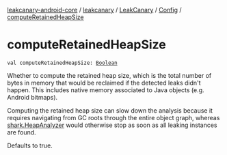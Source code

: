 [leakcanary-android-core](../../../index.md) / [leakcanary](../../index.md) / [LeakCanary](../index.md) / [Config](index.md) / [computeRetainedHeapSize](./compute-retained-heap-size.md)

# computeRetainedHeapSize

`val computeRetainedHeapSize: `[`Boolean`](https://kotlinlang.org/api/latest/jvm/stdlib/kotlin/-boolean/index.html)

Whether to compute the retained heap size, which is the total number of bytes in memory that
would be reclaimed if the detected leaks didn't happen. This includes native memory
associated to Java objects (e.g. Android bitmaps).

Computing the retained heap size can slow down the analysis because it requires navigating
from GC roots through the entire object graph, whereas [shark.HeapAnalyzer](#) would otherwise
stop as soon as all leaking instances are found.

Defaults to true.

